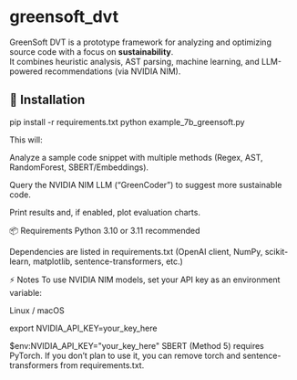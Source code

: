 # greensoft_dvt

GreenSoft DVT is a prototype framework for analyzing and optimizing source code with a focus on **sustainability**.  
It combines heuristic analysis, AST parsing, machine learning, and LLM-powered recommendations (via NVIDIA NIM).

## 🚀 Installation

pip install -r requirements.txt
python example_7b_greensoft.py

This will:

Analyze a sample code snippet with multiple methods (Regex, AST, RandomForest, SBERT/Embeddings).

Query the NVIDIA NIM LLM (“GreenCoder”) to suggest more sustainable code.

Print results and, if enabled, plot evaluation charts.

📦 Requirements
Python 3.10 or 3.11 recommended

Dependencies are listed in requirements.txt (OpenAI client, NumPy, scikit-learn, matplotlib, sentence-transformers, etc.)

⚡ Notes
To use NVIDIA NIM models, set your API key as an environment variable:

Linux / macOS

export NVIDIA_API_KEY=your_key_here

$env:NVIDIA_API_KEY="your_key_here"
SBERT (Method 5) requires PyTorch. If you don’t plan to use it, you can remove torch and sentence-transformers from requirements.txt.
